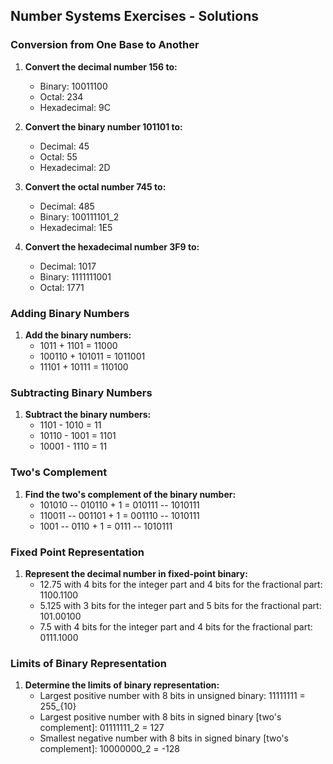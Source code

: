 ## Number Systems Exercises - Solutions

### Conversion from One Base to Another
1. **Convert the decimal number 156 to:**
   - Binary: 10011100
   - Octal: 234
   - Hexadecimal: 9C

2. **Convert the binary number 101101 to:**
   - Decimal: 45
   - Octal: 55
   - Hexadecimal: 2D

3. **Convert the octal number 745 to:**
   - Decimal: 485
   - Binary: 100111101_2
   - Hexadecimal: 1E5

4. **Convert the hexadecimal number 3F9 to:**
   - Decimal: 1017
   - Binary: 1111111001
   - Octal: 1771

### Adding Binary Numbers
1. **Add the binary numbers:**
   - 1011 + 1101 = 11000
   - 100110 + 101011 = 1011001
   - 11101 + 10111 = 110100

### Subtracting Binary Numbers
1. **Subtract the binary numbers:**
   - 1101 - 1010 = 11
   - 10110 - 1001 = 1101
   - 10001 - 1110 = 11

### Two's Complement
1. **Find the two's complement of the binary number:**
   - 101010 -- 010110 + 1 = 010111 -- 1010111
   - 110011 -- 001101 + 1 = 001110 -- 1010111
   - 1001 -- 0110 + 1 = 0111 -- 1010111

### Fixed Point Representation
1. **Represent the decimal number in fixed-point binary:**
   - 12.75 with 4 bits for the integer part and 4 bits for the fractional part: 1100.1100
   - 5.125 with 3 bits for the integer part and 5 bits for the fractional part: 101.00100
   - 7.5 with 4 bits for the integer part and 4 bits for the fractional part: 0111.1000

### Limits of Binary Representation
1. **Determine the limits of binary representation:**
   - Largest positive number with 8 bits in unsigned binary: 11111111 = 255_{10}
   - Largest positive number with 8 bits in signed binary [two's complement]: 01111111_2 = 127
   - Smallest negative number with 8 bits in signed binary [two's complement]: 10000000_2 = -128